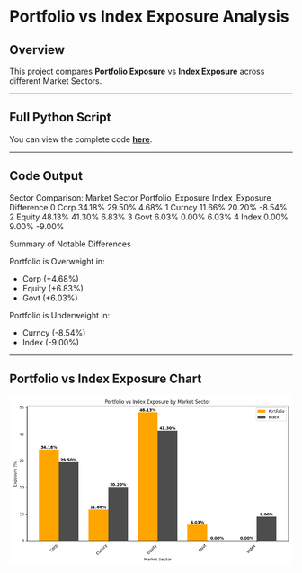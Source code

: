 # Portfolio vs Index Exposure Analysis 

## Overview
This project compares **Portfolio Exposure** vs **Index Exposure** across different Market Sectors.  

---

## Full Python Script  
You can view the complete code **[here](portfolio_vs_index.py)**.

---

## Code Output

Sector Comparison:
  Market Sector Portfolio_Exposure Index_Exposure Difference
0          Corp             34.18%         29.50%      4.68%
1        Curncy             11.66%         20.20%     -8.54%
2        Equity             48.13%         41.30%      6.83%
3          Govt              6.03%          0.00%      6.03%
4         Index              0.00%          9.00%     -9.00%

Summary of Notable Differences

 Portfolio is Overweight in:
  - Corp (+4.68%)
  - Equity (+6.83%)
  - Govt (+6.03%)

 Portfolio is Underweight in:
  - Curncy (-8.54%)
  - Index (-9.00%)

---

## Portfolio vs Index Exposure Chart
![Portfolio vs Index Exposure](portfolio_vs_index.png)



